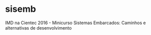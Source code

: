 # sisemb
IMD na Cientec 2016 - Minicurso Sistemas Embarcados: Caminhos e alternativas de desenvolvimento
